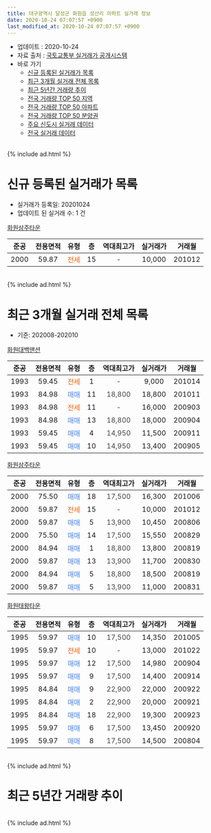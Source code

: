 ```yaml
---
title: 대구광역시 달성군 화원읍 성산리 아파트 실거래 정보
date: 2020-10-24 07:07:57 +0900
last_modified_at: 2020-10-24 07:07:57 +0900
---
```


* 업데이트 : 2020-10-24
* 자료 출처 : [국토교통부 실거래가 공개시스템](http://rt.molit.go.kr)
* 바로 가기
    * [신규 등록된 실거래가 목록](#신규-등록된-실거래가-목록)
    * [최근 3개월 실거래 전체 목록](#최근-3개월-실거래-전체-목록)
    * [최근 5년간 거래량 추이](#최근-5년간-거래량-추이)
    * [전국 거래량 TOP 50 지역](https://inasie.github.io/apt-trade-info/최근-3개월-전국에서-가장-거래가-많이-발생한-지역)
    * [전국 거래량 TOP 50 아파트](https://inasie.github.io/apt-trade-info/최근-3개월-전국에서-가장-거래가-많이-발생한-아파트)
    * [전국 거래량 TOP 50 분양권](https://inasie.github.io/apt-trade-info/최근-3개월-전국에서-가장-거래가-많이-발생한-분양권)
    * [주요 신도시 실거래 데이터](https://inasie.github.io/apt-trade-info/주요-신도시)
    * [전국 실거래 데이터](https://inasie.github.io/apt-trade-info/전국)
<br>
{% include ad.html %}
<br>

# 신규 등록된 실거래가 목록
* 실거래가 등록일: 20201024
* 업데이트 된 실거래 수: 1 건


[화원삼주타운](https://search.naver.com/search.naver?query=%EB%8C%80%EA%B5%AC%EA%B4%91%EC%97%AD%EC%8B%9C+%EB%8B%AC%EC%84%B1%EA%B5%B0+%ED%99%94%EC%9B%90%EC%9D%8D+%EC%84%B1%EC%82%B0%EB%A6%AC+%ED%99%94%EC%9B%90%EC%82%BC%EC%A3%BC%ED%83%80%EC%9A%B4)

|준공|전용면적|유형|층|역대최고가|실거래가|거래월|
|:---:|:---:|:---:|:---:|:---:|:---:|:---:|
|2000|59.87|<span style="color:#ff5a00">전세</span>|15|<span style="color:#444444">-</span>|10,000|201012|


<br>
{% include ad.html %}
<br>

# 최근 3개월 실거래 전체 목록
* 기준: 202008-202010


[화원대백맨션](https://search.naver.com/search.naver?query=%EB%8C%80%EA%B5%AC%EA%B4%91%EC%97%AD%EC%8B%9C+%EB%8B%AC%EC%84%B1%EA%B5%B0+%ED%99%94%EC%9B%90%EC%9D%8D+%EC%84%B1%EC%82%B0%EB%A6%AC+%ED%99%94%EC%9B%90%EB%8C%80%EB%B0%B1%EB%A7%A8%EC%85%98)

|준공|전용면적|유형|층|역대최고가|실거래가|거래월|
|:---:|:---:|:---:|:---:|:---:|:---:|:---:|
|1993|59.45|<span style="color:#ff5a00">전세</span>|1|<span style="color:#444444">-</span>|9,000|201014|
|1993|84.98|<span style="color:#4285f3">매매</span>|11|<span style="color:#444444">18,800</span>|18,800|201011|
|1993|84.98|<span style="color:#ff5a00">전세</span>|11|<span style="color:#444444">-</span>|16,000|200903|
|1993|84.98|<span style="color:#4285f3">매매</span>|13|<span style="color:#444444">18,800</span>|18,000|200904|
|1993|59.45|<span style="color:#4285f3">매매</span>|4|<span style="color:#444444">14,950</span>|11,500|200911|
|1993|59.45|<span style="color:#4285f3">매매</span>|10|<span style="color:#444444">14,950</span>|13,400|200905|

[화원삼주타운](https://search.naver.com/search.naver?query=%EB%8C%80%EA%B5%AC%EA%B4%91%EC%97%AD%EC%8B%9C+%EB%8B%AC%EC%84%B1%EA%B5%B0+%ED%99%94%EC%9B%90%EC%9D%8D+%EC%84%B1%EC%82%B0%EB%A6%AC+%ED%99%94%EC%9B%90%EC%82%BC%EC%A3%BC%ED%83%80%EC%9A%B4)

|준공|전용면적|유형|층|역대최고가|실거래가|거래월|
|:---:|:---:|:---:|:---:|:---:|:---:|:---:|
|2000|75.50|<span style="color:#4285f3">매매</span>|18|<span style="color:#444444">17,500</span>|16,300|201006|
|2000|59.87|<span style="color:#ff5a00">전세</span>|15|<span style="color:#444444">-</span>|10,000|201012|
|2000|59.87|<span style="color:#4285f3">매매</span>|5|<span style="color:#444444">13,900</span>|10,450|200806|
|2000|75.50|<span style="color:#4285f3">매매</span>|14|<span style="color:#444444">17,500</span>|15,550|200829|
|2000|84.94|<span style="color:#4285f3">매매</span>|1|<span style="color:#444444">18,800</span>|13,800|200819|
|2000|59.87|<span style="color:#4285f3">매매</span>|13|<span style="color:#444444">13,900</span>|11,700|200830|
|2000|84.94|<span style="color:#4285f3">매매</span>|5|<span style="color:#444444">18,800</span>|18,500|200819|
|2000|59.87|<span style="color:#4285f3">매매</span>|5|<span style="color:#444444">13,900</span>|11,000|200831|

[화원태왕타운](https://search.naver.com/search.naver?query=%EB%8C%80%EA%B5%AC%EA%B4%91%EC%97%AD%EC%8B%9C+%EB%8B%AC%EC%84%B1%EA%B5%B0+%ED%99%94%EC%9B%90%EC%9D%8D+%EC%84%B1%EC%82%B0%EB%A6%AC+%ED%99%94%EC%9B%90%ED%83%9C%EC%99%95%ED%83%80%EC%9A%B4)

|준공|전용면적|유형|층|역대최고가|실거래가|거래월|
|:---:|:---:|:---:|:---:|:---:|:---:|:---:|
|1995|59.97|<span style="color:#4285f3">매매</span>|10|<span style="color:#444444">17,500</span>|14,350|201005|
|1995|59.97|<span style="color:#ff5a00">전세</span>|10|<span style="color:#444444">-</span>|13,000|201022|
|1995|59.97|<span style="color:#4285f3">매매</span>|12|<span style="color:#444444">17,500</span>|14,980|200904|
|1995|59.97|<span style="color:#4285f3">매매</span>|9|<span style="color:#444444">17,500</span>|14,400|200914|
|1995|84.84|<span style="color:#4285f3">매매</span>|9|<span style="color:#444444">22,900</span>|22,000|200922|
|1995|84.84|<span style="color:#4285f3">매매</span>|2|<span style="color:#444444">22,900</span>|20,000|200921|
|1995|84.84|<span style="color:#4285f3">매매</span>|18|<span style="color:#444444">22,900</span>|19,300|200923|
|1995|59.97|<span style="color:#4285f3">매매</span>|6|<span style="color:#444444">17,500</span>|13,450|200920|
|1995|59.97|<span style="color:#4285f3">매매</span>|8|<span style="color:#444444">17,500</span>|14,500|200804|


<br>
{% include ad.html %}
<br>

# 최근 5년간 거래량 추이


<div style="width:100%;">
    <canvas id="deal_progress" height="200"></canvas>
</div>

<script>
new Chart(document.getElementById("deal_progress"), {
    type: 'line',
    data: {
        labels: ['201510','201511','201512','201601','201602','201603','201604','201605','201606','201607','201608','201609','201610','201611','201612','201701','201702','201703','201704','201705','201706','201707','201708','201709','201710','201711','201712','201801','201802','201803','201804','201805','201806','201807','201808','201809','201810','201811','201812','201901','201902','201903','201904','201905','201906','201907','201908','201909','201910','201911','201912','202001','202002','202003','202004','202005','202006','202007','202008','202009','202010'],
        datasets: [{
            label: '매매',
            pointRadius: 1,
            data: [10, 12, 6, 1, 3, 3, 2, 4, 0, 2, 1, 3, 7, 7, 2, 7, 1, 2, 7, 7, 7, 9, 6, 5, 7, 8, 5, 3, 9, 19, 5, 9, 8, 4, 8, 7, 8, 4, 4, 6, 7, 7, 10, 7, 6, 6, 11, 10, 7, 11, 10, 6, 4, 8, 9, 9, 4, 10, 7, 9, 3],
            borderColor: "rgba(255, 201, 14, 1)",
            backgroundColor: "rgba(255, 201, 14, 0.5)",
            fill: false,
            lineTension: 0
        },{
            label: '전월세',
            pointRadius: 1,
            data: [2, 8, 2, 4, 1, 5, 1, 0, 1, 3, 2, 2, 5, 5, 2, 3, 5, 4, 2, 3, 5, 5, 2, 2, 3, 2, 2, 3, 5, 3, 2, 4, 2, 1, 1, 1, 2, 2, 2, 3, 7, 3, 3, 3, 1, 0, 0, 3, 3, 5, 0, 3, 2, 2, 5, 3, 2, 2, 0, 1, 3],
            borderColor: "rgba(0, 141, 185, 1)",
            backgroundColor: "rgba(0, 141, 185, 0.5)",
            fill: false,
            lineTension: 0
        }
        ]
    },
    options: {
        responsive: true,
        title: {
            display: false
        },
        tooltips: {
            mode: 'index',
            intersect: false
        },
        hover: {
            mode: 'nearest',
            intersect: true
        },
        scales: {
            xAxes: [{
                display: true,
                scaleLabel: {
                    display: true,
                    labelString: '년/월'
                }
            }],
            yAxes: [{
                display: true,
                ticks: {
                    suggestedMin: 0,
                },
                scaleLabel: {
                    display: true,
                    labelString: '실거래 수'
                }
            }]
        }
    }
});

</script>


<br>
{% include ad.html %}
<br>

